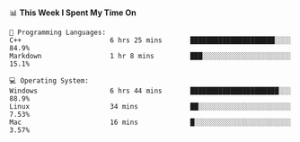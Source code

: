 
<!--START_SECTION:waka-->
📊 **This Week I Spent My Time On** 

```text
💬 Programming Languages: 
C++                      6 hrs 25 mins       █████████████████████░░░░   84.9% 
Markdown                 1 hr 8 mins         ███░░░░░░░░░░░░░░░░░░░░░░   15.1%

💻 Operating System: 
Windows                  6 hrs 44 mins       ██████████████████████░░░   88.9% 
Linux                    34 mins             ██░░░░░░░░░░░░░░░░░░░░░░░   7.53% 
Mac                      16 mins             █░░░░░░░░░░░░░░░░░░░░░░░░   3.57%

```


<!--END_SECTION:waka-->
